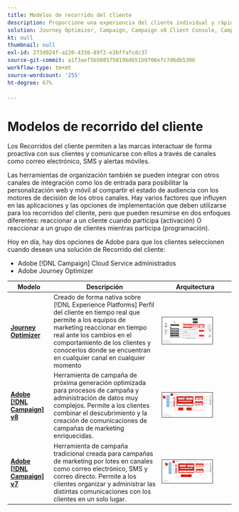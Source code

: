 ```yaml
---
title: Modelos de recorrido del cliente
description: Proporcione una experiencia del cliente individual y rápida en diversas pantallas.
solution: Journey Optimizer, Campaign, Campaign v8 Client Console, Campaign v8 Web User Interface, Campaign Classic v7, Campaign Standard, Experience Platform
kt: null
thumbnail: null
exl-id: 273d024f-a220-4336-89f2-e3bffafcdc37
source-git-commit: a1f3aef5b508575019bd651b9706efc7d6db5306
workflow-type: tm+mt
source-wordcount: '255'
ht-degree: 67%

---
```


# Modelos de recorrido del cliente

Los Recorridos del cliente permiten a las marcas interactuar de forma proactiva con sus clientes y comunicarse con ellos a través de canales como correo electrónico, SMS y alertas móviles.

Las herramientas de organización también se pueden integrar con otros canales de integración como los de entrada para posibilitar la personalización web y móvil al compartir el estado de audiencia con los motores de decisión de los otros canales. Hay varios factores que influyen en las aplicaciones y las opciones de implementación que deben utilizarse para los recorridos del cliente, pero que pueden resumirse en dos enfoques diferentes: reaccionar a un cliente cuando participa (activación) O reaccionar a un grupo de clientes mientras participa (programación).

Hoy en día, hay dos opciones de Adobe para que los clientes seleccionen cuando desean una solución de Recorrido del cliente:

<ul><li>Adobe [!DNL Campaign] Cloud Service administrados</li><li>Adobe Journey Optimizer</li></ul>

| Modelo | Descripción | Arquitectura |
|---|---|---|
| **[Journey Optimizer](journey-optimizer.md)** | Creado de forma nativa sobre [!DNL Experience Platforms] Perfil del cliente en tiempo real que permite a los equipos de marketing reaccionar en tiempo real ante los cambios en el comportamiento de los clientes y conocerlos donde se encuentran en cualquier canal en cualquier momento | <img src="assets/ajo-architecture.svg" alt="Arquitectura de referencia para el modelo de Journey Optimizer" style="width:75%; border:1px solid #4a4a4a" class="modal-image" /> |
| **[Adobe [!DNL Campaign] v8](campaign-v8.md)** | Herramienta de campaña de próxima generación optimizada para procesos de campaña y administración de datos muy complejos. Permite a los clientes combinar el descubrimiento y la creación de comunicaciones de campañas de marketing enriquecidas. | <img src="assets/campaign-v8-architecture.svg" alt="Arquitectura de referencia para el modelo de Campaign v8" style="width:75%; border:1px solid #4a4a4a" class="modal-image" /> |
| **[Adobe [!DNL Campaign] v7](campaign-v7.md)** | Herramienta de campaña tradicional creada para campañas de marketing por lotes en canales como correo electrónico, SMS y correo directo. Permite a los clientes organizar y administrar las distintas comunicaciones con los clientes en un solo lugar. | <img src="assets/campaign-v7-architecture.svg" alt="Arquitectura de referencia para el modelo de Campaign v7" style="width:75%; border:1px solid #4a4a4a" class="modal-image" /> |
